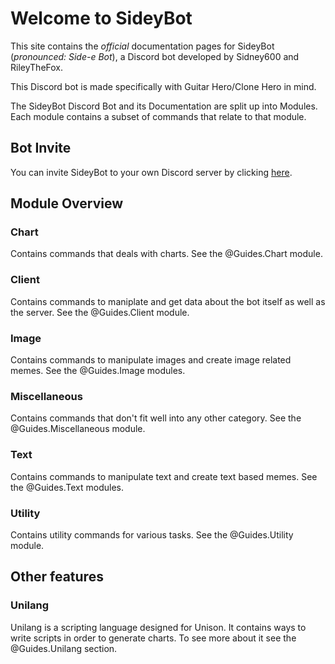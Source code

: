 # Welcome to SideyBot
This site contains the *official* documentation pages for SideyBot (*pronounced: Side-e Bot*), a Discord bot developed by Sidney600 and RileyTheFox.

This Discord bot is made specifically with Guitar Hero/Clone Hero in mind.

The SideyBot Discord Bot and its Documentation are split up into Modules. Each module contains a subset of commands that relate to that module.

## Bot Invite
You can invite SideyBot to your own Discord server by clicking [here](https://discord.com/api/oauth2/authorize?client_id=614496247428022272&permissions=2147803200&scope=bot%20applications.commands).

## Module Overview
### Chart
Contains commands that deals with charts. See the @Guides.Chart module.

### Client
Contains commands to maniplate and get data about the bot itself as well as the server. See the @Guides.Client module.

### Image
Contains commands to manipulate images and create image related memes. See the @Guides.Image modules.

### Miscellaneous
Contains commands that don't fit well into any other category. See the @Guides.Miscellaneous module.

### Text
Contains commands to manipulate text and create text based memes. See the @Guides.Text modules.

### Utility
Contains utility commands for various tasks. See the @Guides.Utility module.

## Other features
### Unilang
Unilang is a scripting language designed for Unison. It contains ways to write scripts in order to generate charts. To see more about it see the @Guides.Unilang section.
